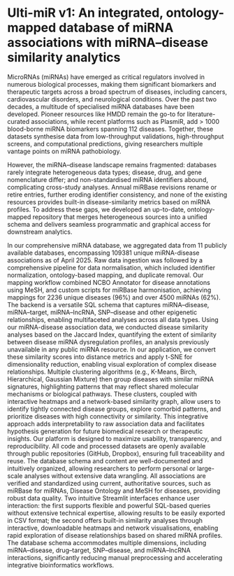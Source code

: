 # Ulti-miR v1: An integrated, ontology-mapped database of miRNA associations with miRNA–disease similarity analytics

MicroRNAs (miRNAs) have emerged as critical regulators involved in numerous biological processes, making them significant biomarkers and therapeutic targets across a broad spectrum of diseases, including cancers, cardiovascular disorders, and neurological conditions. Over the past two decades, a multitude of specialised miRNA databases have been developed. Pioneer resources like HMDD remain the go-to for literature-curated associations, while recent platforms such as PlasmiR, add > 1000 blood-borne miRNA biomarkers spanning 112 diseases. Together, these datasets synthesise data from low-throughput validations, high-throughput screens, and computational predictions, giving researchers multiple vantage points on miRNA pathobiology.

However, the miRNA–disease landscape remains fragmented: databases rarely integrate heterogeneous data types; disease, drug, and gene nomenclature differ; and non-standardised miRNA identifiers abound, complicating cross-study analyses. Annual miRBase revisions rename or retire entries, further eroding identifier consistency, and none of the existing resources provides built-in disease-similarity metrics based on miRNA profiles. To address these gaps, we developed an up-to-date, ontology-mapped repository that merges heterogeneous sources into a unified schema and delivers seamless programmatic and graphical access for downstream analytics.

In our comprehensive miRNA database, we aggregated data from 11 publicly available databases, encompassing 109381 unique miRNA-disease associations as of April 2025. Raw data ingestion was followed by a comprehensive pipeline for data normalisation, which included identifier normalization, ontology-based mapping, and duplicate removal. Our mapping workflow combined NCBO Annotator for disease annotations using MeSH,  and custom scripts for miRBase harmonisation, achieving mappings for 2236 unique diseases (96%) and over 4500 miRNAs (62%). The backend is a versatile SQL schema that captures miRNA–disease, miRNA–target, miRNA–lncRNA, SNP–disease and other epigenetic relationships, enabling multifaceted analyses across all data types. 
Using our miRNA-disease association data, we conducted disease similarity analyses based on the Jaccard Index, quantifying the extent of similarity between disease miRNA dysregulation profiles, an analysis previously unavailable in any public miRNA resource. In our application, we convert these similarity scores into distance metrics and apply t-SNE for dimensionality reduction, enabling visual exploration of complex disease relationships. Multiple clustering algorithms (e.g., K-Means, Birch, Hierarchical, Gaussian Mixture) then group diseases with similar miRNA signatures, highlighting patterns that may reflect shared molecular mechanisms or biological pathways. These clusters, coupled with interactive heatmaps and a network-based similarity graph, allow users to identify tightly connected disease groups, explore comorbid patterns, and prioritize diseases with high connectivity or similarity. This integrative approach adds interpretability to raw association data and facilitates hypothesis generation for future biomedical research or therapeutic insights. 
Our platform is designed to maximize usability, transparency, and reproducibility. All code and processed datasets are openly available through public repositories (GitHub, Dropbox), ensuring full traceability and reuse. The database schema and content are well-documented and intuitively organized, allowing researchers to perform personal or large-scale analyses without extensive data wrangling. All associations are verified and standardized using current, authoritative sources, such as miRBase for miRNAs, Disease Ontology and MeSH for diseases, providing robust data quality. Two intuitive Streamlit interfaces enhance user interaction: the first supports flexible and powerful SQL-based queries without extensive technical expertise, allowing results to be easily exported in CSV format; the second offers built-in similarity analyses through interactive, downloadable heatmaps and network visualisations, enabling rapid exploration of disease relationships based on shared miRNA profiles. The database schema accommodates multiple dimensions, including miRNA–disease, drug–target, SNP–disease, and miRNA–lncRNA interactions, significantly reducing manual preprocessing and accelerating integrative bioinformatics workflows.
